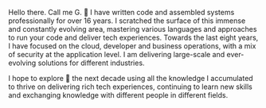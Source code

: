 Hello there. Call me G. 💬 I have written code and assembled systems professionally for over 16 years. I scratched the surface of this immense and constantly evolving area, mastering various languages and approaches to run your code and deliver tech experiences. Towards the last eight years, I have focused on the cloud, developer and business operations, with a mix of security at the application level. I am delivering large-scale and ever-evolving solutions for different industries.

I hope to explore 🔭 the next decade using all the knowledge I accumulated to thrive on delivering rich tech experiences, continuing to learn new skills and exchanging knowledge with different people in different fields.
